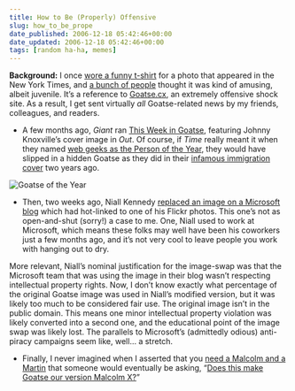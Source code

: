 ```yaml
---
title: How to Be (Properly) Offensive
slug: how_to_be_prope
date_published: 2006-12-18 05:42:46+00:00
date_updated: 2006-12-18 05:42:46+00:00
tags: [random ha-ha, memes]
---
```

**Background:** I once [wore a funny t-shirt](/2005/06/02/defining_ones_i) for a photo that appeared in the New York Times, and [a bunch of people](/2006/07/18/the_goatse_tshi) thought it was kind of amusing, albeit juvenile. It’s a reference to [Goatse.cx](http://en.wikipedia.org/wiki/Goatse.cx), an extremely offensive shock site. As a result, I get sent virtually *all* Goatse-related news by my friends, colleagues, and readers.

- A few months ago, *Giant* ran [This Week in Goatse](http://www.giantmag.com/2006/08/movies/this-week-in-goatse-johnny-knoxville/), featuring Johnny Knoxville’s cover image in *Out*. Of course, if *Time* really meant it when they named [web geeks as the Person of the Year](http://www.time.com/time/covers/0,16641,20061225,00.html), they would have slipped in a hidden Goatse as they did in their [infamous immigration cover](http://www.time.com/time/covers/0,16641,20040920,00.html) two years ago.

![Goatse of the Year](/images/time-poy-goatse.jpg)

- Then, two weeks ago, Niall Kennedy [replaced an image on a Microsoft blog](http://www.niallkennedy.com/blog/archives/2006/12/microsoft-copyright-photograph.html) which had hot-linked to one of his Flickr photos. This one’s not as open-and-shut (sorry!) a case to me. One, Niall used to work at Microsoft, which means these folks may well have been his coworkers just a few months ago, and it’s not very cool to leave people you work with hanging out to dry.

More relevant, Niall’s nominal justification for the image-swap was that the Microsoft team that was using the image in their blog wasn’t respecting intellectual property rights. Now, I don’t know exactly what percentage of the original Goatse image was used in Niall’s modified version, but it was likely too much to be considered fair use. The original image isn’t in the public domain. This means one minor intellectual property violation was likely converted into a second one, and the educational point of the image swap was likely lost. The parallels to Microsoft’s (admittedly odious) anti-piracy campaigns seem like, well… a stretch.
- Finally, I never imagined when I asserted that you [need a Malcolm and a Martin](/2006/06/09/a_malcolm_and_a) that someone would eventually be asking, “[Does this make Goatse our version Malcolm X?](http://thewilliamg.blogspot.com/2006/12/hey-im-times-man-of-year.html)”
